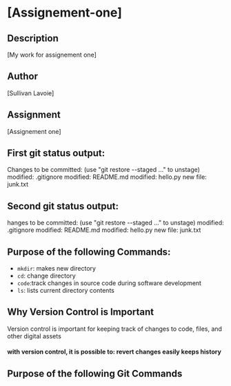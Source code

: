 # [Assignement-one]

## Description
[My work for assignement one]

## Author
[Sullivan Lavoie]

## Assignment
[Assignement one]
## First git status output:
Changes to be committed:
  (use "git restore --staged <file>..." to unstage)
        modified:   .gitignore
        modified:   README.md
        modified:   hello.py
        new file:   junk.txt
## Second git status output:
hanges to be committed:
  (use "git restore --staged <file>..." to unstage)
        modified:   .gitignore
        modified:   README.md
        modified:   hello.py
        new file:   junk.txt
## Purpose of the following Commands:        
 - `mkdir`: makes new directory
- `cd`: change directory
- `code`:track changes in source code during software development
- `ls`: lists current directory contents

## Why Version Control is Important
Version control is important for keeping track of changes to code, files, and other digital assets
#### with version control, it is possible to: revert changes easily keeps history
## Purpose of the following Git Commands